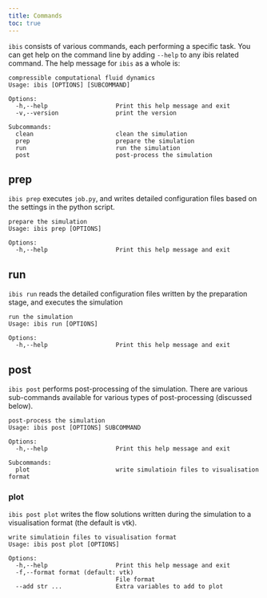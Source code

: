 ```yaml
---
title: Commands
toc: true
---
```

`ibis` consists of various commands, each performing a specific task.
You can get help on the command line by adding `--help` to any ibis related command.
The help message for `ibis` as a whole is:
```
compressible computational fluid dynamics
Usage: ibis [OPTIONS] [SUBCOMMAND]

Options:
  -h,--help                   Print this help message and exit
  -v,--version                print the version

Subcommands:
  clean                       clean the simulation
  prep                        prepare the simulation
  run                         run the simulation
  post                        post-process the simulation
```

## prep
`ibis prep` executes `job.py`, and writes detailed configuration files based on the settings in the python script.

```
prepare the simulation
Usage: ibis prep [OPTIONS]

Options:
  -h,--help                   Print this help message and exit
```

## run
`ibis run` reads the detailed configuration files written by the preparation stage, and executes the simulation

```
run the simulation
Usage: ibis run [OPTIONS]

Options:
  -h,--help                   Print this help message and exit
```

## post
`ibis post` performs post-processing of the simulation.
There are various sub-commands available for various types of post-processing (discussed below).

```
post-process the simulation
Usage: ibis post [OPTIONS] SUBCOMMAND

Options:
  -h,--help                   Print this help message and exit

Subcommands:
  plot                        write simulatioin files to visualisation format
```

### plot
`ibis post plot` writes the flow solutions written during the simulation to a visualisation format (the default is vtk).

```
write simulatioin files to visualisation format
Usage: ibis post plot [OPTIONS]

Options:
  -h,--help                   Print this help message and exit
  -f,--format format (default: vtk)
                              File format
  --add str ...               Extra variables to add to plot
```
